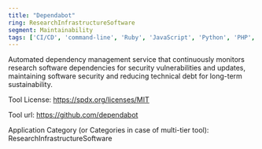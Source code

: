 ```yaml
---
title: "Dependabot"
ring: ResearchInfrastructureSoftware
segment: Maintainability
tags: ['CI/CD', 'command-line', 'Ruby', 'JavaScript', 'Python', 'PHP', 'Dart', 'Elixir', 'Elm', 'Go', 'Rust', 'Java', '.NET', 'multi-dimensional']
---
```

Automated dependency management service that continuously monitors research software dependencies for security vulnerabilities and updates, maintaining software security and reducing technical debt for long-term sustainability.

Tool License: https://spdx.org/licenses/MIT

Tool url: https://github.com/dependabot

Application Category (or Categories in case of multi-tier tool): ResearchInfrastructureSoftware
